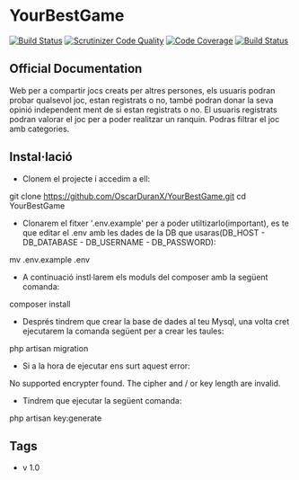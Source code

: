 # YourBestGame

[![Build Status](https://travis-ci.org/OscarDuranX/YourBestGame.svg?branch=master)](https://travis-ci.org/OscarDuranX/YourBestGame)
[![Scrutinizer Code Quality](https://scrutinizer-ci.com/g/OscarDuranX/YourBestGame/badges/quality-score.png?b=master)](https://scrutinizer-ci.com/g/OscarDuranX/YourBestGame/?branch=master)
[![Code Coverage](https://scrutinizer-ci.com/g/OscarDuranX/YourBestGame/badges/coverage.png?b=master)](https://scrutinizer-ci.com/g/OscarDuranX/YourBestGame/?branch=master)
[![Build Status](https://scrutinizer-ci.com/g/OscarDuranX/YourBestGame/badges/build.png?b=master)](https://scrutinizer-ci.com/g/OscarDuranX/YourBestGame/build-status/master)

## Official Documentation

Web per a compartir jocs creats per altres persones, els usuaris podran probar qualsevol joc, estan registrats o no, també podran donar la seva opinió independent ment de si estan registrats o no.
El usuaris registrats podran valorar el joc per a poder realitzar un ranquin.
Podras filtrar el joc amb categories.

## Instal·lació

- Clonem el projecte i accedim a ell:

git clone https://github.com/OscarDuranX/YourBestGame.git
cd YourBestGame

- Clonarem el fitxer '.env.example' per a poder utiltizarlo(important), es te que editar el .env amb les dades de la DB que usaras(DB_HOST - DB_DATABASE - DB_USERNAME - DB_PASSWORD):

mv .env.example .env


- A continuació instl·larem els moduls del composer amb la següent comanda:

composer install

- Després tindrem que crear la base de dades al teu Mysql, una volta cret ejecutarem la comanda següent per a crear les taules:

php artisan migration

- Si a la hora de ejecutar ens surt aquest error:

No supported encrypter found. The cipher and / or key length are invalid.

- Tindrem que ejecutar la següent comanda:

php artisan key:generate

## Tags

- v 1.0


